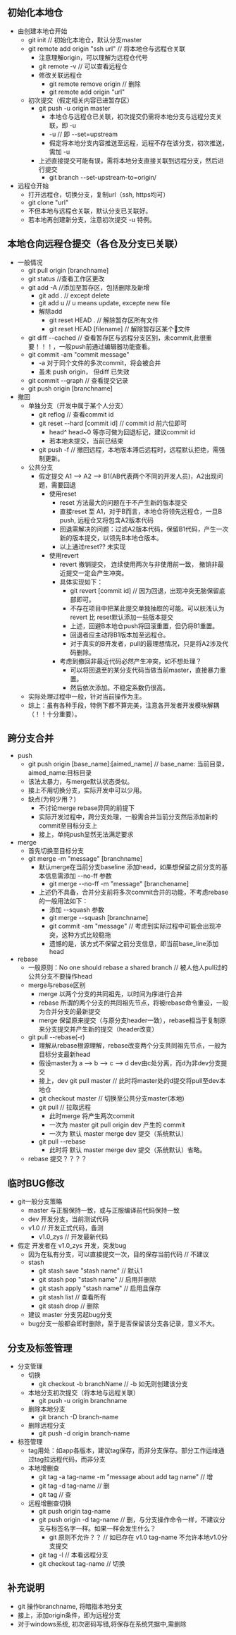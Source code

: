 ## 初始化本地仓 ##
+ 由创建本地仓开始
    + git init // 初始化本地仓，默认分支master
    + git remote add origin "ssh url" // 将本地仓与远程仓关联
        + 注意理解origin，可以理解为远程仓代号
        + git remote -v // 可以查看远程仓
        + 修改关联远程仓
            + git remote remove origin // 删除
            + git remote add origin "url"
    + 初次提交（假定相关内容已进暂存区）
        + git push -u origin master
            + 本地仓与远程仓已关联，初次提交仍需将本地分支与远程分支关联，即 -u
            + -u // 即 --set=upstream
            + 假定将本地分支内容推送至远程，远程不存在该分支，初次推送，需加 -u
        + 上述直接提交可能有误，需将本地分支直接关联到远程分支，然后进行提交
          + git branch --set-upstream-to=origin/<remote-branch> <local-branch>
+ 远程仓开始
    + 打开远程仓，切换分支，复制url（ssh, https均可）
    + git clone "url"
    + 不但本地与远程仓关联，默认分支已关联好。
    + 若本地再创建新分支，注意初次提交 -u 特例。

## 本地仓向远程仓提交（各仓及分支已关联） ##
+ 一般情况
    + git pull origin [branchname]
    + git status  //查看工作区更改
    + git add -A  //添加至暂存区，包括删除及新增
        + git add .   // except delete
        + git add u  // u means update, excepte new file
        + 解除add
            + git reset HEAD .  // 解除暂存区所有文件
            + git reset HEAD [filename]  // 解除暂存区某个文件
    + git diff --cached // 查看暂存区与远程分支区别，未commit,此很重要！！！，一般push前通过编辑器功能查看。
    + git commit -am "commit message"
        + -a 对于同个文件的多次commit，将会被合并
        + 虽未 push origin， 但diff 已失效
    + git commit --graph  // 查看提交记录
    + git push origin [branchname]
+ 撤回
    + 单独分支（开发中属于某个人分支）
        + git reflog  // 查看commit id
        + git reset --hard [commit id]  // commit id 前六位即可
            + head^ head~0 等亦可做为回退标记，建议commit id
            + 若本地未提交，当前已结束
        + git push -f  // 撤回远程，本地版本滞后远程时，远程默认拒绝，需强制更新。
    + 公共分支
        + 假定提交 A1 --> A2 --> B1(AB代表两个不同的开发人员)，A2出现问题，需要回退
            + 使用reset
                + reset 方法最大的问题在于不产生新的版本提交
                + 直接reset 至 A1，对于B而言，本地仓将领先远程仓，一旦B push, 远程仓又将包含A2版本代码
                + 回退需解决的问题：过滤A2版本代码，保留B1代码，产生一次新的版本提交，以领先B本地仓版本。
                + 以上通过reset?? 未实现
            + 使用revert
                + revert 撤销提交， 连续使用两次与非使用前一致， 撤销非最近提交一定会产生冲突。
                + 具体实现如下：
                    + git revert [commit id] // 因为回退，出现冲突无脑保留底部即可。
                    + 不存在项目中把某此提交单独抽取的可能。可以肤浅认为revert 比 reset默认添加一些版本提交
                    + 上述，回避B本地仓push将回滚重置，但仍将B1重置。
                    + 回退者应主动将B1版本加至远程仓。
                    + 对于真实的B开发者，pull的最理想情况，只是将A2涉及代码删除。
                + 考虑到撤回非最近代码必然产生冲突，如不想处理？
                    + 可以将回退至的某分支代码当做当前master，直接暴力重置。
                    + 然后依次添加。不稳定系数仍很高。
    + 实际处理过程中一般，针对当前操作为主。
    + 综上：虽有各种手段，特例下都不算完美，注意各开发者开发模块解耦（！！十分重要）。

## 跨分支合并 ##
+ push
    + git push origin [base_name]:[aimed_name] // base_name: 当前目录， aimed_name:目标目录
    + 该法太暴力，与merge默认状态类似。
    + 接上不用切换分支，实际开发中可以少用。
    + 缺点(为何少用？)
        + 不讨论merge rebase异同的前提下
        + 实际开发过程中，跨分支处理，一般需合并当前分支然后添加新的commit至目标分支上
        + 接上，单纯push显然无法满足要求
+ merge
    + 首先切换至目标分支
    + git merge -m "message" [branchname]
        + 默认merge在当前分支baseline 添加head，如果想保留之前分支的基本信息需添加 --no-ff 参数
            + git merge --no-ff -m "message" [branchename]
        + 上述仍不具备，合并分支前将多次commit合并的功能，不考虑rebase的一般用法如下：
            + 添加 --squash 参数
            + git merge --squash [branchname]
            + git commit -am "message" // 考虑到实际过程中可能会出现冲突，这种方式比较稳拖
            + 遗憾的是，该方式不保留之前分支信息，即当前base_line添加head
+ rebase
    + 一般原则：No one should rebase a shared branch // 被人他人pull过的公共分支不要操作head
    + merge与rebase区别
        + merge 以两个分支的共同祖先，以时间为序进行合并
        + rebase 所谓的两个分支的共同祖先节点，将被rebase命令重设，一般为合并分支的最新提交
        + merge 保留原来提交（与原分支header一致），rebase相当于复制原来分支提交并产生新的提交（header改变）
    + git pull --rebase(-r)
        + 理解从rebase根源理解，rebase改变两个分支共同祖先节点，一般为目标分支最新head
        + 假设master为 a --> b --> c --> d dev由c处分离，而d为非dev分支提交
        + 接上，dev git pull master // 此时将master处的d提交将pull至dev本地仓
        + git checkout master // 切换至公共分支master(本地)
        + git pull // 拉取远程
            + 此时merge 将产生两次commit
            + 一次为 master git pull origin dev 产生的 commit
            + 一次为 默认 master merge dev 提交（系统默认）
        + git pull --rebase
            + 此时将 默认 master merge dev 提交（系统默认）省略。
    + rebase 提交？？？？
## 临时BUG修改 ##
+ git一般分支策略
    + master 与正服保持一致，或与正服编译前代码保持一致
    + dev 开发分支，当前测试代码
    + v1.0 // 开发正式代码，备测
        + v1.0_zys // 开发最新代码
+ 假定 开发者在 v1.0_zys 开发，突发bug
    + 因为在私有分支，可以直接提交一次，目的保存当前代码 // 不建议
    + stash
        + git stash save "stash name" // 默认1
        + git stash pop "stash name" // 启用并删除
        + git stash apply "stash name" // 启用且保存
        + git stash list // 查看所有
        + git stash drop // 删除
    + 建议 master 分支另起bug分支
    + bug分支一般都会即时删除，至于是否保留该分支各记录，意义不大。

## 分支及标签管理 ##
+ 分支管理
    + 切换
        + git checkout -b branchName // -b 如无则创建该分支
    + 本地分支初次提交（将本地与远程关联）
        + git push -u origin branchname
    + 删除本地分支
        + git branch -D branch-name
    + 删除远程分支
        + git push -d origin branch-name
+ 标签管理
    + tag用处：如app各版本，建议tag保存，而非分支保存。部分工作运维通过tag拉远程代码，而非分支
    + 本地增删查
        + git tag -a tag-name -m "message about add tag name" // 增
        + git tag -d tag-name // 删
        + git tag // 查
    + 远程增删查切换
        + git push origin tag-name
        + git push origin -d tag-name // 删，与分支操作命令一样，不建议分支与标签名字一样。如果一样会发生什么？
            + git 原则不允许？？ // 如已存在 v1.0 tag-name 不允许本地v1.0分支提交
        + git tag -l // 本看远程分支
        + git checkout tag-name // 切换

## 补充说明 ##
+ git 操作branchname, 将暗指本地分支
+ 接上，添加origin条件，即为远程分支
+ 对于windows系统, 初次密码写错,将保存在系统凭据中,需删除


